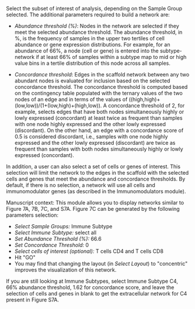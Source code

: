 Select the subset of interest of analysis, depending on the Sample Group selected. The additional parameters required to build a network are:

- *Abundance threshold (%)*: Nodes in the network are selected if they meet the selected abundance threshold. The abundance threshold, in %, is the frequency of samples in the upper two tertiles of cell abundance or gene expression distributions. For example, for an abundance of 66%, a node (cell or gene) is entered into the subtype-network if at least 66% of samples within a subtype map to mid or high value bins in a tertile distribution of this node across all samples.

- *Concordance threshold*: Edges in the scaffold network between any two abundant nodes is evaluated for inclusion based on the selected concordance threshold. The concordance threshold is computed based on the contingency table populated with the ternary values of the two nodes of an edge and in terms of the values of ((high,high)+ (low,low))/(1+(low,high)+(high,low)).
  A concordance threshold of 2, for example, selects edges that have both nodes simultaneously highly or lowly expressed (concordant) at least twice as frequent than samples with one node highly expressed and the other lowly expressed (discordant). On the other hand, an edge with a concordance score of 0.5 is considered discordant, i.e., samples with one node highly expressed and the other lowly expressed (discordant) are twice as frequent than samples with both nodes simultaneously highly or lowly expressed (concordant). 

In addition, a user can also select a set of cells or genes of interest. This selection will limit the network to the edges in the scaffold with the selected cells and genes that meet the abundance and concordance thresholds. By default, if there is no selection, a network will use all cells and immunomodulator genes (as described in the Immunomodulators module).

Manuscript context:  This module allows you to display networks similar to Figure 7A, 7B, 7C, and S7A.  Figure 7C can be generated by the following parameters selection:
- *Select Sample Groups:*  Immune Subtype
- *Select Immune Subtype:*  select all 
- *Set Abundance Threshold (%):*  66.6
- *Set Concordance Threshold:*  0
- *Select cells of interest (optional):*  T cells CD4 and T cells CD8
- Hit "GO"
- You may find that changing the layout (in *Select Layout*) to "concentric" improves the visualization of this network.

If you are still looking at Immune Subtypes, select Immune Subtype C4, 66% abundance threshold, 1.62 for concordance score, and leave the selection of cells and genes in blank to get the extracellular network for C4 present in Figure S7A.

